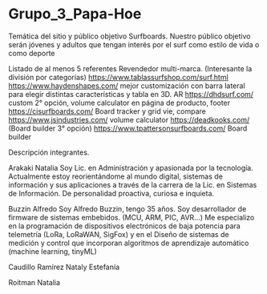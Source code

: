 # Grupo_3_Papa-Hoe

Temática del sitio y público objetivo
Surfboards. 
Nuestro público objetivo serán jóvenes y adultos que tengan interés por el surf como estilo de vida o como deporte


Listado de al menos 5 referentes
Revendedor multi-marca. (Interesante la división por categorías) 
https://www.tablassurfshop.com/surf.html
https://www.haydenshapes.com/ mejor customización con barra lateral para elegir distintas características y tabla en 3D. AR
https://dhdsurf.com/ custom 2° opción, volume calculator en página de producto, footer
https://cisurfboards.com/ Board tracker y grid vie, compare
https://www.jsindustries.com/ volume calculator
https://deadkooks.com/ (Board builder 3° opción)
https://www.tpattersonsurfboards.com/ Board builder


Descripción integrantes.

Arakaki Natalia 
Soy Lic. en Administración y apasionada por la tecnología. Actualmente estoy reorientándome al mundo digital, sistemas de información y sus aplicaciones a través de la carrera de la Lic. en Sistemas de Información.
De personalidad proactiva, curiosa e inquieta. 



Buzzin Alfredo
Soy Alfredo Buzzin, tengo 35 años. Soy desarrollador de firmware de sistemas embebidos. (MCU, ARM, PIC, AVR...)
Me especializo en la programación de dispositivos electrónicos de baja potencia para telemetría (LoRa, LoRaWAN, SigFox) 
y en el Diseño de sistemas de medición y control que incorporan algoritmos de aprendizaje automático (machine learning, tinyML)



Caudillo Ramírez Nataly Estefanía


Roitman Natalia